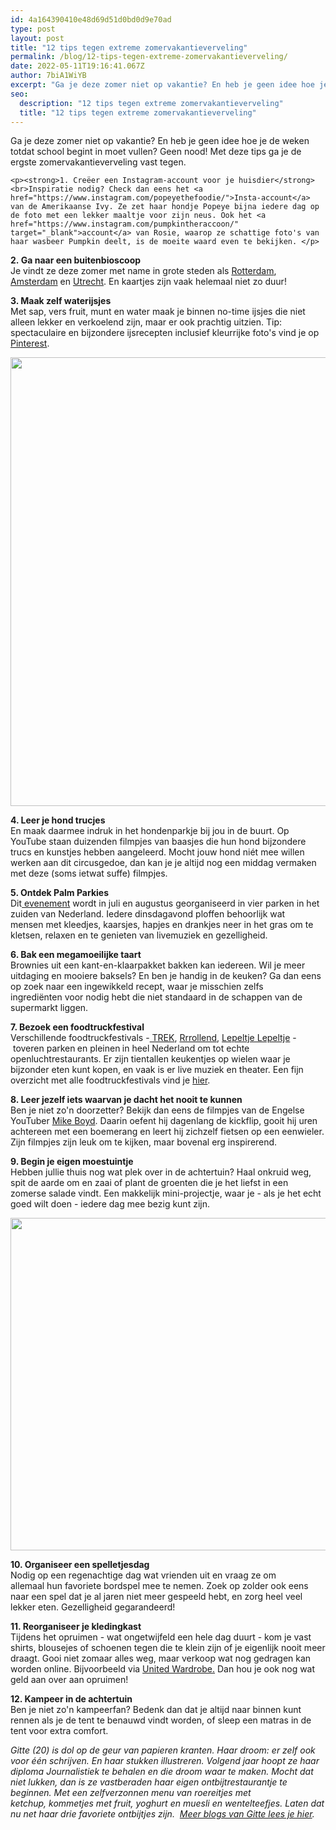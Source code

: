 ```yaml
---
id: 4a164390410e48d69d51d0bd0d9e70ad
type: post
layout: post
title: "12 tips tegen extreme zomervakantieverveling"
permalink: /blog/12-tips-tegen-extreme-zomervakantieverveling/
date: 2022-05-11T19:16:41.067Z
author: 7biA1WiYB
excerpt: "Ga je deze zomer niet op vakantie? En heb je geen idee hoe je de weken totdat school begint in moet vullen? Geen nood! Met deze tips ga je de ergste zomervakantieverveling vast tegen.  "
seo:
  description: "12 tips tegen extreme zomervakantieverveling"
  title: "12 tips tegen extreme zomervakantieverveling"
---
```

Ga je deze zomer niet op vakantie? En heb je geen idee hoe je de weken totdat school begint in moet vullen? Geen nood! Met deze tips ga je de ergste zomervakantieverveling vast tegen.  

    <p><strong>1. Creëer een Instagram-account voor je huisdier</strong><br>Inspiratie nodig? Check dan eens het <a href="https://www.instagram.com/popeyethefoodie/">Insta-account</a> van de Amerikaanse Ivy. Ze zet haar hondje Popeye bijna iedere dag op de foto met een lekker maaltje voor zijn neus. Ook het <a href="https://www.instagram.com/pumpkintheraccoon/" target="_blank">account</a> van Rosie, waarop ze schattige foto's van haar wasbeer Pumpkin deelt, is de moeite waard even te bekijken. </p>
<p><strong>2. Ga naar een buitenbioscoop </strong><br>Je vindt ze deze zomer met name in grote steden als <a href="http://pleinbioscooprotterdam.nl/" target="_blank">Rotterdam</a>, <a href="http://www.pllek.nl/" target="_blank">Amsterdam</a> en <a href="https://www.plukdenacht.nl/" target="_blank">Utrecht</a>. En kaartjes zijn vaak helemaal niet zo duur! </p>
<p><strong>3. Maak zelf waterijsjes</strong><br>Met sap, vers fruit, munt en water maak je binnen no-time ijsjes die niet alleen lekker en verkoelend zijn, maar er ook prachtig uitzien. Tip: spectaculaire en bijzondere ijsrecepten inclusief kleurrijke foto's vind je op <a href="https://www.pinterest.com/" target="_blank">Pinterest</a>. </p>
<p><div class="media media-element-container media-default"><div id="file-418450" class="file file-image file-image-jpeg">

        
  
  <div class="content">
    <img title="Foto: Instagram / inthemomentmag" height="718" width="1080" class="media-element file-default" data-delta="1" src="https://original.sevendays.nl/sites/default/files/20213903_1864262197226346_8815471467970953216_n.jpg" alt="">  </div>

  
</div>
</div>
<p><strong>4. Leer je hond trucjes </strong><br>En maak daarmee indruk in het hondenparkje bij jou in de buurt. Op YouTube staan duizenden filmpjes van baasjes die hun hond bijzondere trucs en kunstjes hebben aangeleerd. Mocht jouw hond niét mee willen werken aan dit circusgedoe, dan kan je je altijd nog een middag vermaken met deze (soms ietwat suffe) filmpjes.</p>
<p><strong>5. Ontdek Palm Parkies </strong><br>Dit<a href="http://palmparkies.nl/" target="_blank"> evenement</a> wordt in juli en augustus georganiseerd in vier parken in het zuiden van Nederland. Iedere dinsdagavond ploffen behoorlijk wat mensen met kleedjes, kaarsjes, hapjes en drankjes neer in het gras om te kletsen, relaxen en te genieten van livemuziek en gezelligheid. </p>
<p><strong>6. Bak een megamoeilijke taart</strong><br>Brownies uit een kant-en-klaarpakket bakken kan iedereen. Wil je meer uitdaging en mooiere baksels? En ben je handig in de keuken? Ga dan eens op zoek naar een ingewikkeld recept, waar je misschien zelfs ingrediënten voor nodig hebt die niet standaard in de schappen van de supermarkt liggen. </p>
<p><strong>7. Bezoek een foodtruckfestival</strong><br>Verschillende foodtruckfestivals -<a href="http://www.festival-trek.nl/" target="_blank"> TREK</a>, <a href="https://rrrollend.nl/">Rrrollend</a>, <a href="http://lepeltje-lepeltje.com/" target="_blank">Lepeltje Lepeltje</a> - toveren parken<b> </b>en pleinen<b> </b>in heel Nederland om tot echte openluchtrestaurants. Er zijn tientallen keukentjes op wielen waar je bijzonder eten kunt kopen, en vaak is er live muziek en theater. Een fijn overzicht met alle foodtruckfestivals vind je <a href="http://degenietendefoodie.nl/2017/compleet-overzicht-food-festivals-2017/" target="_blank">hier</a>. </p>
<p><strong>8. Leer jezelf iets waarvan je dacht het nooit te kunnen</strong><br>Ben je niet zo'n doorzetter? Bekijk dan eens de filmpjes van de Engelse YouTuber <a href="https://www.youtube.com/user/microboyd/" target="_blank">Mike Boyd</a>. Daarin oefent hij dagenlang de kickflip, gooit hij uren achtereen met een boemerang en leert hij zichzelf fietsen op een eenwieler. Zijn filmpjes zijn leuk om te kijken, maar bovenal erg inspirerend. </p>
<p><strong>9. Begin je eigen moestuintje</strong><br>Hebben jullie thuis nog wat plek over in de achtertuin? Haal onkruid weg, spit de aarde om en zaai of plant de groenten die je het liefst in een zomerse salade vindt. Een makkelijk mini-projectje, waar je - als je het echt goed wilt doen - iedere dag mee bezig kunt zijn. </p>
<p><div class="media media-element-container media-default"><div id="file-418451" class="file file-image file-image-jpeg">

        
  
  <div class="content">
    <img title="Foto: Pexels" height="532" width="800" class="media-element file-default" data-delta="1" src="https://original.sevendays.nl/sites/default/files/pexels-photo-522810%20%281%29.jpeg" alt="">  </div>

  
</div>
</div>
<p><strong>10. Organiseer een spelletjesdag</strong><br>Nodig op een regenachtige dag wat vrienden uit en vraag ze om allemaal hun favoriete bordspel mee te nemen. Zoek op zolder ook eens naar een spel dat je al jaren niet meer gespeeld hebt, en zorg heel veel lekker eten. Gezelligheid gegarandeerd! </p>
<p><strong>11. Reorganiseer je kledingkast</strong><br>Tijdens het opruimen - wat ongetwijfeld een hele dag duurt - kom je vast shirts, blousejes of schoenen tegen die te klein zijn of je eigenlijk nooit meer draagt. Gooi niet zomaar alles weg, maar verkoop wat nog gedragen kan worden online. Bijvoorbeeld via <a href="https://unitedwardrobe.com/" target="_blank">United Wardrobe.</a> Dan hou je ook nog wat geld aan over aan opruimen!</p>
<p><strong>12. Kampeer in de achtertuin</strong><br>Ben je niet zo'n kampeerfan? Bedenk dan dat je altijd naar binnen kunt rennen als je de tent te benauwd vindt worden, of sleep een matras in de tent voor extra comfort. </p>
<p><em>Gitte (20) is dol op de geur van papieren kranten. Haar droom: er zelf ook voor één schrijven. En haar stukken illustreren. Volgend jaar hoopt ze haar diploma Journalistiek te behalen en die droom waar te maken. Mocht dat niet lukken, dan is ze vastberaden haar eigen ontbijtrestaurantje te beginnen. Met een zelfverzonnen menu van roereitjes met ketchup, kommetjes met fruit, yoghurt en muesli en wentelteefjes. Laten dat nu net haar drie favoriete ontbijtjes zijn.  </em><a href="https://original.sevendays.nl/users/gitte-hessels"><em>Meer blogs van Gitte lees je hier</em></a><em>.</em></p>  

